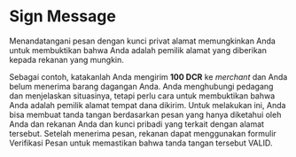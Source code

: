# Sign Message

Menandatangani pesan dengan kunci privat alamat memungkinkan Anda untuk membuktikan bahwa Anda adalah pemilik alamat yang diberikan kepada rekanan yang mungkin.

Sebagai contoh, katakanlah Anda mengirim **100 DCR** ke _merchant_ dan Anda belum menerima barang dagangan Anda.  Anda menghubungi pedagang dan menjelaskan situasinya, tetapi perlu cara untuk membuktikan bahwa Anda adalah pemilik alamat tempat dana dikirim.  Untuk melakukan ini, Anda bisa membuat tanda tangan berdasarkan pesan yang hanya diketahui oleh Anda dan rekanan Anda dan kunci pribadi yang terkait dengan alamat tersebut.  Setelah menerima pesan, rekanan dapat menggunakan formulir Verifikasi Pesan untuk memastikan bahwa tanda tangan tersebut VALID.
